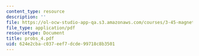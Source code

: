 ```yaml
---
content_type: resource
description: ''
file: https://ol-ocw-studio-app-qa.s3.amazonaws.com/courses/3-45-magnetic-materials-spring-2004/624e2cbac037eef7dcde99718c8b3501_probs_4.pdf
file_type: application/pdf
resourcetype: Document
title: probs_4.pdf
uid: 624e2cba-c037-eef7-dcde-99718c8b3501
---
```

